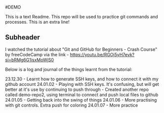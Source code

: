 #DEMO

This is a text Readme. This repo will be used to practice git commands and processes. This is an extra line!

## Subheader

I watched the tutorial about "Git and GitHub for Beginners - Crash Course" by freeCodeCamp via the link - https://youtu.be/RGOj5yH7evk?si=bRMg6G1isxMoWjS0

Below is a log and journal of the things learnt from the tutorial:

23.12.30 - Learnt how to generate SSH keys, and how to connect it with my github account
24.01.02 - Playing with SSH keys. It's confusing, but will get better at it's use by continuing to push through
         - Created another repo called demo-repo2, using terminal to connect and push local files to github 
24.01.05 - Getting back into the swing of things
24.01.06 - More practising with git controls. Extra push for coloring
24.01.07 - More practice